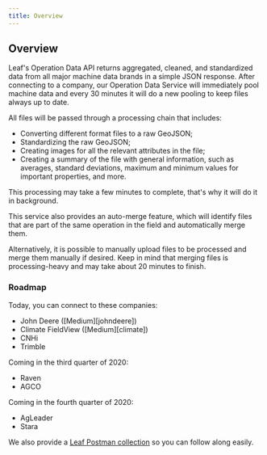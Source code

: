 ```yaml
---
title: Overview
---
```


## Overview

Leaf's Operation Data API returns aggregated, cleaned, and standardized data
from all major machine data brands in a simple JSON response. After connecting
to a company, our Operation Data Service will immediately pool machine data and
every 30 minutes it will do a new pooling to keep files always up to date.

All files will be passed through a processing chain that includes:
- Converting different format files to a raw GeoJSON;
- Standardizing the raw GeoJSON;
- Creating images for all the relevant attributes in the file;
- Creating a summary of the file with general information, such as averages,
standard deviations, maximum and minimum values ​​for important properties, and more.

This processing may take a few minutes to complete, that's why it will do it in
background.

This service also provides an auto-merge feature, which will identify files that
are part of the same operation in the field and automatically merge them.

Alternatively, it is possible to manually upload files to be processed and merge them manually if desired. Keep in mind that merging files is processing-heavy
and may take about 20 minutes to finish.

### Roadmap

Today, you can connect to these companies:

- John Deere ([Medium][johndeere])
- Climate FieldView ([Medium][climate])
- CNHi
- Trimble

Coming in the third quarter of 2020:

- Raven
- AGCO

Coming in the fourth quarter of 2020:

- AgLeader
- Stara

We also provide a [Leaf Postman collection][leaf_postman]
so you can follow along easily.

[leaf_postman]: https://github.com/Leaf-Agriculture/Leaf-quickstart-Postman-collection
